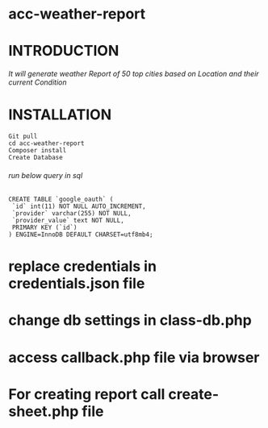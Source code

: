 # acc-weather-report

# INTRODUCTION 
###### It will generate weather Report of 50 top cities based on Location and their current Condition

# INSTALLATION
```
Git pull
cd acc-weather-report
Composer install
Create Database
```
###### run below query in sql
```
CREATE TABLE `google_oauth` (
 `id` int(11) NOT NULL AUTO_INCREMENT,
 `provider` varchar(255) NOT NULL,
 `provider_value` text NOT NULL,
 PRIMARY KEY (`id`)
) ENGINE=InnoDB DEFAULT CHARSET=utf8mb4;
```
# replace credentials in credentials.json file
# change db settings in class-db.php

# access callback.php file via browser
# For creating report call create-sheet.php file
